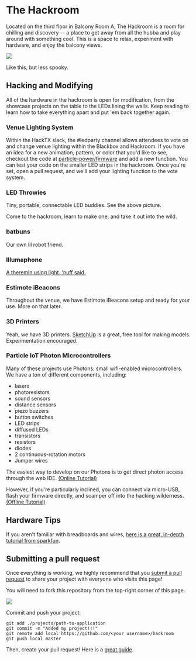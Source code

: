 The Hackroom
=============

Located on the third floor in Balcony Room A, The Hackroom is a room for chilling and discovery -- a place to get away from all the hubba and play around with something cool. This is a space to relax, experiment with hardware, and enjoy the balcony views.

[![](http://i.imgur.com/TxMMAhF.jpg)](https://www.flickr.com/photos/c3o/930797842/in/photolist-2qfzLE-acgzK-7UBjsV-UknNV-8SpfeF-fr47yN-abDj1y-acep8-7oZvmH-acg2F-ace67-ccaWUA-5e78mm-5DTx4C-5DPf7e-BFCdx-4S93hn-PokXw-5tJ62m-bzXa1L-4AAeGE-a6RyF-dfCso-fr44of-aDUQ44-mKDpN-3ohjyz-puGzL-fr462j-cXwzcN-bu1LPc-bER8Z5-acehj-abDj91-aceb3-n2idW-e7cMfz-r4vShY-4cZYPX-aceei-wGeTh3-rGee8t-s8z9tH-acenH-8VWeZv-a6VgMh-3riCMq-m9KXKM-mxYdw-pb1Hf8)

Like this, but less spooky.

## Hacking and Modifying

All of the hardware in the hackroom is open for modification, from the showcase projects on the table to the LEDs lining the walls. Keep reading to learn how to take everything apart and put 'em back together again.

### Venue Lighting System

Within the HackTX slack, the #ledparty channel allows attendees to vote on and change venue lighting within the Blackbox and Hackroom. If you have an idea for a new animation, pattern, or color that you'd like to see, checkout the code at [particle-power/firmware](https://github.com/hacktx/particle-power/blob/master/firmware/led-show.ino) and add a new function. You can test your code on the smaller LED strips in the hackroom. Once you're set, open a pull request, and we'll add your lighting function to the vote system.

### LED Throwies

Tiny, portable, connectable LED buddies. See the above picture.

 Come to the hackroom, learn to make one, and take it out into the wild.

### batbuns

Our own lil robot friend.

### Illumaphone

[A theremin using light. 'nuff said.](http://www.instructables.com/id/Illumaphone-Light-based-Electronic-Musical-Instrum/)

### Estimote iBeacons

Throughout the venue, we have Estimote iBeacons setup and ready for your use. More on that later.

### 3D Printers

Yeah, we have 3D printers. [SketchUp](http://www.sketchup.com/) is a great, free tool for making models. Experimentation encouraged.

### Particle IoT Photon Microcontrollers

Many of these projects use Photons: small wifi-enabled microcontrollers. We have a ton of different components, including:

* lasers
* photoresistors
* sound sensors
* distance sensors
* piezo buzzers
* button switches
* LED strips
* diffused LEDs
* transistors
* resistors
* diodes
* 2 continuous-rotation motors
* Jumper wires

The easiest way to develop on our Photons is to get direct photon access through the web IDE. [(Online Tutorial)](online_tutorial.md)

However, if you're particularly inclined, you can connect via micro-USB, flash your firmware directly, and scamper off into the hacking wilderness. [(Offline Tutorial)](offline_tutorial.md)

## Hardware Tips

If you aren't familiar with breadboards and wires, [here is a great, in-depth tutorial from sparkfun](https://learn.sparkfun.com/tutorials/how-to-use-a-breadboard).

## Submitting a pull request

Once everything is working, we highly recommend that you [submit a pull request](https://github.com/hacktx/hackroom/pulls) to share your project with everyone who visits this page!

You will need to fork this repository from the top-right corner of this page.

![](https://help.github.com/assets/images/help/repository/fork_button.jpg)

Commit and push your project:

```
git add ./projects/path-to-application
git commit -m "Added my project!!!"
git remote add local https://github.com/<your username>/hackroom
git push local master
```

Then, create your pull request! Here is a [great guide](https://help.github.com/articles/creating-a-pull-request/).